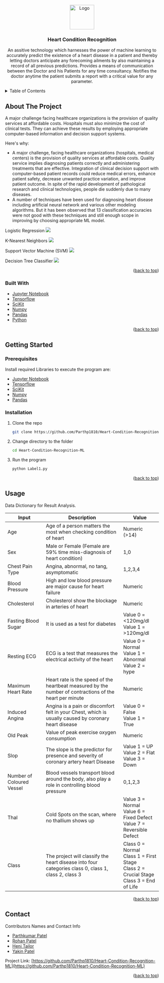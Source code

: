 <div id="top"></div>

<!-- PROJECT LOGO -->
<br />
<div align="center">
  <a href="https://github.com/Parthp1810/Heart-Condition-Recognition-ML">
    <img src="images/logo.png" alt="Logo" width="80" height="80">
  </a>

<h3 align="center">Heart Condition Recognition</h3>

  <p align="center">
    An assitive technology which harnesses the power of machine learning to accurately predict the existence of a heart disease in a patient and thereby letting doctors anticipate any forecoming ailments by also maintaining a record of all previous predictions. Provides a means of communication between the Doctor and his Patients for any time consultancy. Notifies the doctor anytime the patient submits a report with a critical value for any parameter.
  </p>
</div>



<!-- TABLE OF CONTENTS -->
<details>
  <summary>Table of Contents</summary>
  <ol>
    <li>
      <a href="#about-the-project">About The Project</a>
      <ul>
        <li><a href="#built-with">Built With</a></li>
      </ul>
    </li>
    <li>
      <a href="#getting-started">Getting Started</a>
      <ul>
        <li><a href="#prerequisites">Prerequisites</a></li>
        <li><a href="#installation">Installation</a></li>
      </ul>
    </li>
    <li><a href="#usage">Usage</a></li>
    <li><a href="#contact">Contact</a></li>
  </ol>
</details>



<!-- ABOUT THE PROJECT -->
## About The Project

A major challenge facing healthcare organizations is the provision of quality services at affordable costs. Hospitals must also minimize the cost of clinical tests. They can achieve these results by employing appropriate computer-based information and decision support systems.
	
Here's why:
* A major challenge, facing healthcare organizations (hospitals, medical centers) is the provision of quality services at affordable costs. Quality service implies diagnosing patients correctly and administering treatments that are effective. Integration of clinical decision support with computer-based patient records could reduce medical errors, enhance patient safety, decrease unwanted practice variation, and improve patient outcome. In spite of the rapid development of pathological research and clinical technologies, people die suddenly due to many diseases.
* A number of techniques have been used for diagnosing heart disease including artificial neural network and various other modeling algorithms. But it has been observed that 13 classification accuracies were not good with these techniques and still enough scope in improving by choosing appropriate ML model.

Logistic Regression
![](images/LR.jpg)

K-Nearest Neighbors
![](images/KNN.jpg)

Support Vector Machine (SVM)
![](images/SVM.jpg)

Decision Tree Classifier
![](images/DTC.jpg)

<p align="right">(<a href="#top">back to top</a>)</p>



### Built With

* [Jupyter Notebook](https://jupyter.org/)
* [Tensorflow](https://www.tensorflow.org/)
* [SciKit](https://scikit-learn.org/)
* [Numpy](https://numpy.org/)
* [Pandas](https://pandas.pydata.org/)
* [Python](https://www.python.org/)

<p align="right">(<a href="#top">back to top</a>)</p>



<!-- GETTING STARTED -->
## Getting Started

### Prerequisites

Install required Libraries to execute the program are:
* [Jupyter Notebook](https://jupyter.org/)
* [Tensorflow](https://www.tensorflow.org/)
* [SciKit](https://scikit-learn.org/)
* [Numpy](https://numpy.org/)
* [Pandas](https://pandas.pydata.org/)

### Installation

1. Clone the repo
   ```sh
   git clone https://github.com/Parthp1810/Heart-Condition-Recognition-ML.git
   ```
2. Change directory to the folder
   ```sh
   cd Heart-Condition-Recognition-ML
   ```
3. Run the program
   ```sh
   python Label1.py
   ```

<p align="right">(<a href="#top">back to top</a>)</p>



<!-- USAGE EXAMPLES -->
## Usage

Data Dictionary for Result Analysis.

| Input | Description | Value |
| --------------- | --------------- | --------------- |
| Age | Age of a person matters the most when checking condition of heart | Numeric (>14) |
| Sex | Male or Female (Female are 59% time miss-diagnosis of heart condition) | 1,0 |
| Chest Pain Type | Angina, abnormal, no tang, asymptomatic | 1,2,3,4 |
| Blood Pressure | High and low blood pressure are major cause for heart failure | Numeric |
| Cholesterol | Cholesterol show the blockage in arteries of heart | Numeric |
| Fasting Blood Sugar | It is used as a test for diabetes | Value 0 = <120mg/dl <br /> Value 1 = >120mg/dl |
| Resting ECG | ECG is a test that measures the electrical activity of the heart | Value 0 = Normal <br /> Value 1 = Abnormal <br /> Value 2 = hype |
| Maximum Heart Rate | Heart rate is the speed of the heartbeat measured by the number of contractions of the heart per minute | Numeric |
| Induced Angina | Angina is a pain or discomfort felt in your Chest, which is usually caused by coronary heart disease | Value 0 = False <br /> Value 1 = True |
| Old Peak | Value of peak exercise oxygen consumption | Numeric |
| Slop | The slope is the predictor for presence and severity of coronary artery heart Disease | Value 1 = UP <br /> Value 2 = Flat <br /> Value 3 = Down |
| Number of Coloured Vessel | Blood vessels transport blood around the body, also play a role in controlling blood pressure | 0,1,2,3 |
| Thal | Cold Spots on the scan, where no thallium shows up | Value 3 = Normal <br /> Value 6 = Fixed Defect <br /> Value 7 = Reversible Defect |
| Class | The project will classify the heart disease into four categories class 0, class 1, class 2, class 3 | Class 0 = Normal <br /> Class 1 = First Stage <br /> Class 2 = Crucial Stage<br /> Class 3 = End of Life |

<p align="right">(<a href="#top">back to top</a>)</p>


<!-- CONTACT -->
## Contact

Contributors Names and Contact Info

* [Parthkumar Patel](https://www.linkedin.com/in/parthp1810/)
* [Rohan Patel](https://www.linkedin.com/in/rohan-patel-685941211/)
* [Heni Tailor]()
* [Yakin Patel](https://www.linkedin.com/in/yakin-patel-566369188/)

Project Link: [https://github.com/Parthp1810/Heart-Condition-Recognition-ML](https://github.com/Parthp1810/Heart-Condition-Recognition-ML)

<p align="right">(<a href="#top">back to top</a>)</p>


